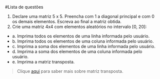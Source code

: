 #Lista de questões
1. Declare uma matriz 5 x 5. Preencha com 1 a diagonal principal e com 0 os demais elementos. Escreva ao final a matriz obtida.
3. Crie uma matriz 4x4 com elementos aleatórios no intervalo [0, 20]:
* a. Imprima todos os elementos de uma linha informada pelo usuário.
* b. Imprima todos os elementos de uma coluna informada pelo usuário.
* c. Imprima a soma dos elementos de uma linha informada pelo usuário.
* d. Imprima a soma dos elementos de uma coluna informada pelo usuário.
* e. Imprima a matriz transposta.
> Clique [aqui](https://brasilescola.uol.com.br/matematica/matriz-transposta.htm) para saber mais sobre matriz transposta.
